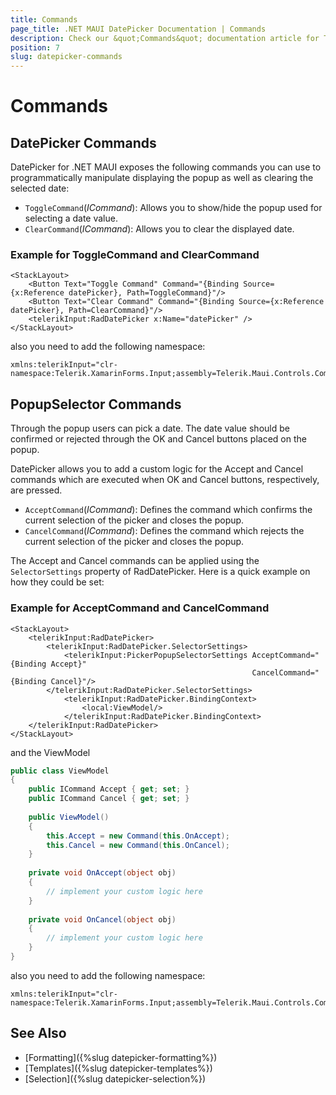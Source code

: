 ```yaml
---
title: Commands
page_title: .NET MAUI DatePicker Documentation | Commands
description: Check our &quot;Commands&quot; documentation article for Telerik DatePicker for .NET MAUI.
position: 7
slug: datepicker-commands
---
```


# Commands

## DatePicker Commands

DatePicker for .NET MAUI exposes the following commands you can use to programmatically manipulate displaying the popup as well as clearing the selected date:

* `ToggleCommand`(*ICommand*): Allows you to show/hide the popup used for selecting a date value.
* `ClearCommand`(*ICommand*): Allows you to clear the displayed date.

### Example for ToggleCommand and ClearCommand

```XAML
<StackLayout>
	<Button Text="Toggle Command" Command="{Binding Source={x:Reference datePicker}, Path=ToggleCommand}"/>
	<Button Text="Clear Command" Command="{Binding Source={x:Reference datePicker}, Path=ClearCommand}"/>
	<telerikInput:RadDatePicker x:Name="datePicker" />
</StackLayout>
```

also you need to add the following namespace:

```XAML
xmlns:telerikInput="clr-namespace:Telerik.XamarinForms.Input;assembly=Telerik.Maui.Controls.Compatibility"
```

## PopupSelector Commands

Through the popup users can pick a date. The date value should be confirmed or rejected through the OK and Cancel buttons placed on the popup.

DatePicker allows you to add a custom logic for the Accept and Cancel commands which are executed when OK and Cancel buttons, respectively, are pressed.

* `AcceptCommand`(*ICommand*): Defines the command which confirms the current selection of the picker and closes the popup.
* `CancelCommand`(*ICommand*): Defines the command which rejects the current selection of the picker and closes the popup.

The Accept and Cancel commands can be applied using the `SelectorSettings` property of RadDatePicker. Here is a quick example on how they could be set:

### Example for AcceptCommand and CancelCommand

```XAML
<StackLayout>
    <telerikInput:RadDatePicker>
        <telerikInput:RadDatePicker.SelectorSettings>
            <telerikInput:PickerPopupSelectorSettings AcceptCommand="{Binding Accept}" 
                                                      CancelCommand="{Binding Cancel}"/>
        </telerikInput:RadDatePicker.SelectorSettings>
            <telerikInput:RadDatePicker.BindingContext>
                <local:ViewModel/>
            </telerikInput:RadDatePicker.BindingContext>
    </telerikInput:RadDatePicker>
</StackLayout>
```

and the ViewModel

```C#
public class ViewModel
{
    public ICommand Accept { get; set; }
    public ICommand Cancel { get; set; }
	
    public ViewModel()
    {
        this.Accept = new Command(this.OnAccept);
        this.Cancel = new Command(this.OnCancel);
    }
	
    private void OnAccept(object obj)
    {
        // implement your custom logic here
    }
	
    private void OnCancel(object obj)
    {
        // implement your custom logic here
    }
}
```

also you need to add the following namespace:

```XAML
xmlns:telerikInput="clr-namespace:Telerik.XamarinForms.Input;assembly=Telerik.Maui.Controls.Compatibility"
```

## See Also

- [Formatting]({%slug datepicker-formatting%})
- [Templates]({%slug datepicker-templates%})
- [Selection]({%slug datepicker-selection%})